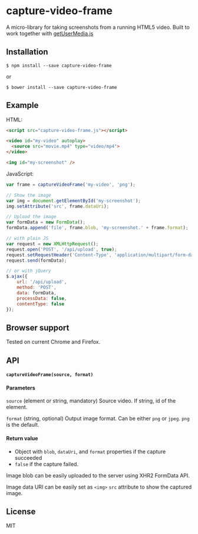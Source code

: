 # capture-video-frame

A micro-library for taking screenshots from a running HTML5 video. Built to work together with [getUserMedia.js](https://github.com/addyosmani/getUserMedia.js/)

## Installation

    $ npm install --save capture-video-frame

or

    $ bower install --save capture-video-frame

## Example

HTML:

```html
<script src="capture-video-frame.js"></script>

<video id="my-video" autoplay>
  <source src="movie.mp4" type="video/mp4">
</video>

<img id="my-screenshot" />
```

JavaScript:

```js
var frame = captureVideoFrame('my-video', 'png');

// Show the image
var img = document.getElementById('my-screenshot');
img.setAttribute('src', frame.dataUri);

// Upload the image
var formData = new FormData();
formData.append('file', frame.blob, 'my-screenshot.' + frame.format);

// with plain JS
var request = new XMLHttpRequest();
request.open('POST', '/api/upload', true);
request.setRequestHeader('Content-Type', 'application/multipart/form-data; charset=UTF-8');
request.send(formData);

// or with jQuery
$.ajax({
    url: '/api/upload',
    method: 'POST',
    data: formData,
    processData: false,
    contentType: false
});
```

## Browser support

Tested on current Chrome and Firefox.

## API

#### ```captureVideoFrame(source, format)```

#### Parameters

```source``` (element or string, mandatory) Source video. If string, id of the element.

```format``` (string, optional) Output image format. Can be either `png` or `jpeg`. `png` is the default.

#### Return value

- Object with `blob`, `dataUri`, and `format` properties if the capture succeeded
- `false` if the capture failed.

Image blob can be easily uploaded to the server using XHR2 FormData API.

Image data URI can be easily set as `<img>` `src` attribute to show the captured image.

## License

  MIT
